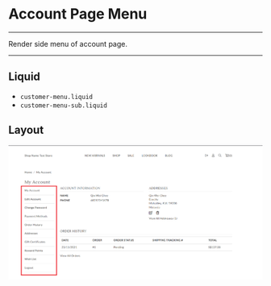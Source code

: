 # Account Page Menu

---

Render side menu of account page.

---

## Liquid

* `customer-menu.liquid`
* `customer-menu-sub.liquid`

## Layout

![Account Menu](<../../assets/images/documents/menu (1).png>)

